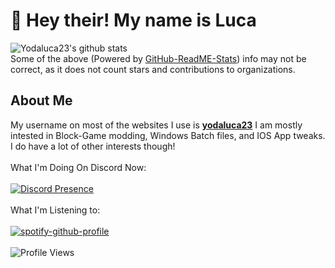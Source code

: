 # 👋 Hey their! My name is Luca<br/>
![Yodaluca23's github stats](https://github-readme-stats-yodaluca23.vercel.app/api?username=yodaluca23&theme=tokyonight&show_icons=true)<br/>
Some of the above (Powered by [GitHub-ReadME-Stats](https://github.com/anuraghazra/github-readme-stats)) info may not be correct, as it does not count stars and contributions to organizations.<br/>

## About Me
My username on most of the websites I use is [**yodaluca23**](https://github.com/yodaluca23) I am mostly intested in Block-Game modding, Windows Batch files, and IOS App tweaks. I do have a lot of other interests though!<br/>
<br/>
What I'm Doing On Discord Now:<br/><br/>
[![Discord Presence](https://lanyard.cnrad.dev/api/405185762292924417?hideStatus=true&hideDiscrim=true&hideBadges=true&idleMessage=Guess%20Im%20Not%20On%20Discord%20Right%20Now%2E%2E%2E)](https://github.com/cnrad/lanyard-profile-readme)<br/><br/>
What I'm Listening to:<br/><br/>
[![spotify-github-profile](https://spotify-github-profile.kittinanx.com/api/view?uid=y4rhvf57vokccbuxy68paztss&cover_image=true&theme=natemoo-re&show_offline=true&background_color=121212&interchange=true&bar_color=53b14f&bar_color_cover=true)](https://spotify-github-profile.kittinanx.com/api/view?uid=y4rhvf57vokccbuxy68paztss&redirect=true)<br/><br/>
![Profile Views](https://komarev.com/ghpvc/?username=yodaluca23&color=blue&abbreviated=true)

